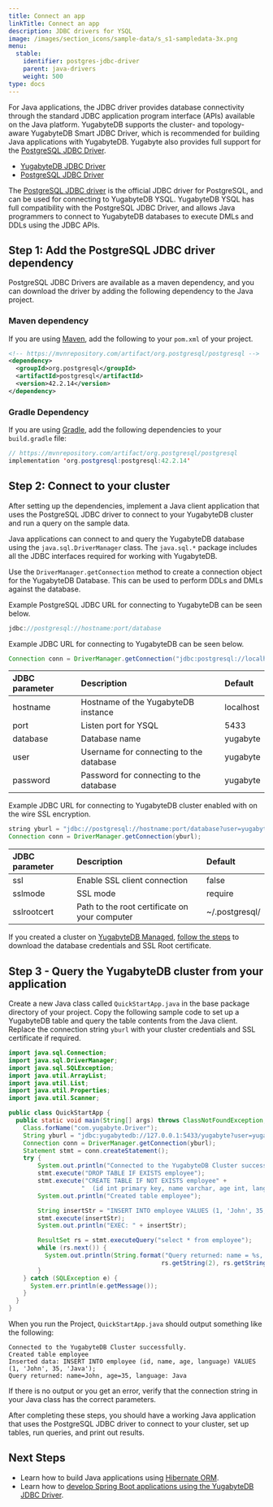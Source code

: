 ```yaml
---
title: Connect an app
linkTitle: Connect an app
description: JDBC drivers for YSQL
image: /images/section_icons/sample-data/s_s1-sampledata-3x.png
menu:
  stable:
    identifier: postgres-jdbc-driver
    parent: java-drivers
    weight: 500
type: docs
---
```


For Java applications, the JDBC driver provides database connectivity through the standard JDBC application program interface (APIs) available on the Java platform. YugabyteDB supports the cluster- and topology-aware YugabyteDB Smart JDBC Driver, which is recommended for building Java applications with YugabyteDB. Yugabyte also provides full support for the [PostgreSQL JDBC Driver](https://jdbc.postgresql.org/).

<ul class="nav nav-tabs-alt nav-tabs-yb">

  <li >
    <a href="../yugabyte-jdbc/" class="nav-link">
      <i class="icon-java-bold" aria-hidden="true"></i>
      YugabyteDB JDBC Driver
    </a>
  </li>

  <li >
    <a href="../postgres-jdbc/" class="nav-link active">
      <i class="icon-postgres" aria-hidden="true"></i>
      PostgreSQL JDBC Driver
    </a>
  </li>

</ul>

The [PostgreSQL JDBC driver](https://jdbc.postgresql.org/) is the official JDBC driver for PostgreSQL, and can be used for connecting to YugabyteDB YSQL. YugabyteDB YSQL has full compatibility with the PostgreSQL JDBC Driver, and allows Java programmers to connect to YugabyteDB databases to execute DMLs and DDLs using the JDBC APIs.

## Step 1: Add the PostgreSQL JDBC driver dependency

PostgreSQL JDBC Drivers are available as a maven dependency, and you can download the driver by adding the following dependency to the Java project.

### Maven dependency

If you are using [Maven](https://maven.apache.org/guides/development/guide-building-maven.html), add the following to your `pom.xml` of your project.

```xml
<!-- https://mvnrepository.com/artifact/org.postgresql/postgresql -->
<dependency>
  <groupId>org.postgresql</groupId>
  <artifactId>postgresql</artifactId>
  <version>42.2.14</version>
</dependency>
```

### Gradle Dependency

If you are using [Gradle](https://docs.gradle.org/current/samples/sample_building_java_applications.html), add the following dependencies to your `build.gradle` file:

```java
// https://mvnrepository.com/artifact/org.postgresql/postgresql
implementation 'org.postgresql:postgresql:42.2.14'
```

## Step 2: Connect to your cluster

After setting up the dependencies, implement a Java client application that uses the PostgreSQL JDBC driver to connect to your YugabyteDB cluster and run a query on the sample data.

Java applications can connect to and query the YugabyteDB database using the `java.sql.DriverManager` class. The `java.sql.*` package includes all the JDBC interfaces required for working with YugabyteDB.

Use the `DriverManager.getConnection` method to create a connection object for the YugabyteDB Database. This can be used to perform DDLs and DMLs against the database.

Example PostgreSQL JDBC URL for connecting to YugabyteDB can be seen below.

```java
jdbc://postgresql://hostname:port/database
```

Example JDBC URL for connecting to YugabyteDB can be seen below.

```java
Connection conn = DriverManager.getConnection("jdbc:postgresql://localhost:5433/yugabyte","yugabyte", "yugabyte");
```

| JDBC parameter | Description | Default |
| :------------- | :---------- | :------ |
| hostname | Hostname of the YugabyteDB instance | localhost |
| port | Listen port for YSQL | 5433 |
| database | Database name | yugabyte |
| user | Username for connecting to the database | yugabyte |
| password | Password for connecting to the database | yugabyte |

Example JDBC URL for connecting to YugabyteDB cluster enabled with on the wire SSL encryption.

```java
string yburl = "jdbc://postgresql://hostname:port/database?user=yugabyte&password=yugabyte&ssl=true&sslmode=verify-full&sslrootcert=~/.postgresql/root.crt"
Connection conn = DriverManager.getConnection(yburl);
```

| JDBC parameter | Description | Default |
| :------------- | :---------- | :------ |
| ssl | Enable SSL client connection | false |
| sslmode | SSL mode | require |
| sslrootcert | Path to the root certificate on your computer | ~/.postgresql/ |

If you created a cluster on [YugabyteDB Managed](https://www.yugabyte.com/cloud/), [follow the steps](../../../yugabyte-cloud/cloud-connect/connect-applications/) to download the database credentials and SSL Root certificate.

## Step 3 -  Query the YugabyteDB cluster from your application

Create a new Java class called `QuickStartApp.java` in the base package directory of your project. Copy the following sample code to set up a YugabyteDB table and query the table contents from the Java client. Replace the connection string `yburl` with your cluster credentials and SSL certificate if required.

```java
import java.sql.Connection;
import java.sql.DriverManager;
import java.sql.SQLException;
import java.util.ArrayList;
import java.util.List;
import java.util.Properties;
import java.util.Scanner;

public class QuickStartApp {
  public static void main(String[] args) throws ClassNotFoundException, SQLException {
    Class.forName("com.yugabyte.Driver");
    String yburl = "jdbc:yugabytedb://127.0.0.1:5433/yugabyte?user=yugabyte&password=yugabyte";
    Connection conn = DriverManager.getConnection(yburl);
    Statement stmt = conn.createStatement();
    try {
        System.out.println("Connected to the YugabyteDB Cluster successfully.");
        stmt.execute("DROP TABLE IF EXISTS employee");
        stmt.execute("CREATE TABLE IF NOT EXISTS employee" +
                    "  (id int primary key, name varchar, age int, language text)");
        System.out.println("Created table employee");

        String insertStr = "INSERT INTO employee VALUES (1, 'John', 35, 'Java')";
        stmt.execute(insertStr);
        System.out.println("EXEC: " + insertStr);

        ResultSet rs = stmt.executeQuery("select * from employee");
        while (rs.next()) {
          System.out.println(String.format("Query returned: name = %s, age = %s, language = %s",
                                          rs.getString(2), rs.getString(3), rs.getString(4)));
        }
    } catch (SQLException e) {
      System.err.println(e.getMessage());
    }
  }
}
```

When you run the Project, `QuickStartApp.java` should output something like the following:

```output
Connected to the YugabyteDB Cluster successfully.
Created table employee
Inserted data: INSERT INTO employee (id, name, age, language) VALUES (1, 'John', 35, 'Java');
Query returned: name=John, age=35, language: Java
```

If there is no output or you get an error, verify that the connection string in your Java class has the correct parameters.

After completing these steps, you should have a working Java application that uses the PostgreSQL JDBC driver to connect to your cluster, set up tables, run queries, and print out results.

## Next Steps

- Learn how to build Java applications using [Hibernate ORM](../hibernate/).
- Learn how to [develop Spring Boot applications using the YugabyteDB JDBC Driver](../../../integrations/spring-framework/sdyb/).
